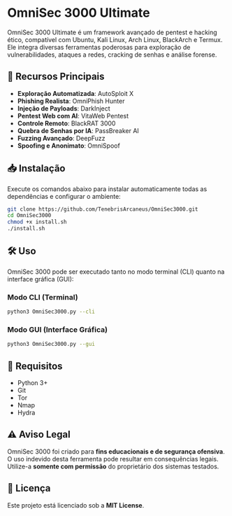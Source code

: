 # OmniSec 3000 Ultimate

OmniSec 3000 Ultimate é um framework avançado de pentest e hacking ético, compatível com Ubuntu, Kali Linux, Arch Linux, BlackArch e Termux. Ele integra diversas ferramentas poderosas para exploração de vulnerabilidades, ataques a redes, cracking de senhas e análise forense.

## 🚀 Recursos Principais
- **Exploração Automatizada**: AutoSploit X
- **Phishing Realista**: OmniPhish Hunter
- **Injeção de Payloads**: DarkInject
- **Pentest Web com AI**: VitaWeb Pentest
- **Controle Remoto**: BlackRAT 3000
- **Quebra de Senhas por IA**: PassBreaker AI
- **Fuzzing Avançado**: DeepFuzz
- **Spoofing e Anonimato**: OmniSpoof

## 📥 Instalação
Execute os comandos abaixo para instalar automaticamente todas as dependências e configurar o ambiente:

```bash
git clone https://github.com/TenebrisArcaneus/OmniSec3000.git
cd OmniSec3000
chmod +x install.sh
./install.sh
```

## 🛠 Uso
OmniSec 3000 pode ser executado tanto no modo terminal (CLI) quanto na interface gráfica (GUI):

### Modo CLI (Terminal)
```bash
python3 OmniSec3000.py --cli
```

### Modo GUI (Interface Gráfica)
```bash
python3 OmniSec3000.py --gui
```

## 🔐 Requisitos
- Python 3+
- Git
- Tor
- Nmap
- Hydra

## ⚠️ Aviso Legal
OmniSec 3000 foi criado para **fins educacionais e de segurança ofensiva**. O uso indevido desta ferramenta pode resultar em consequências legais. Utilize-a **somente com permissão** do proprietário dos sistemas testados.

## 📜 Licença
Este projeto está licenciado sob a **MIT License**.

